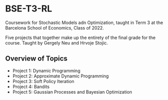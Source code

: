 # BSE-T3-RL
Coursework for Stochastic Models adn Optimization, taught in Term 3 at the Barcelona School of Economics, Class of 2022.

Five projects that together make up the entirety of the final grade for the course. Taught by Gergely Neu and Hrvoje Stojic.

## Overview of Topics

* Project 1: Dynamic Programming
* Project 2: Approximate Dynamic Programming
* Project 3: Soft Policy Iteration
* Project 4: Bandits
* Project 5: Gaussian Processes and Bayesian Optimization
